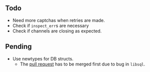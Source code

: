 ## Todo

- Need more captchas when retries are made.
- Check if `inspect_err`s are necessary
- Check if channels are closing as expected.

## Pending

- Use newtypes for DB structs.
    - The [pull request](https://github.com/tursodatabase/libsql/pull/1779) has to be merged first due to bug in
      `libsql`.